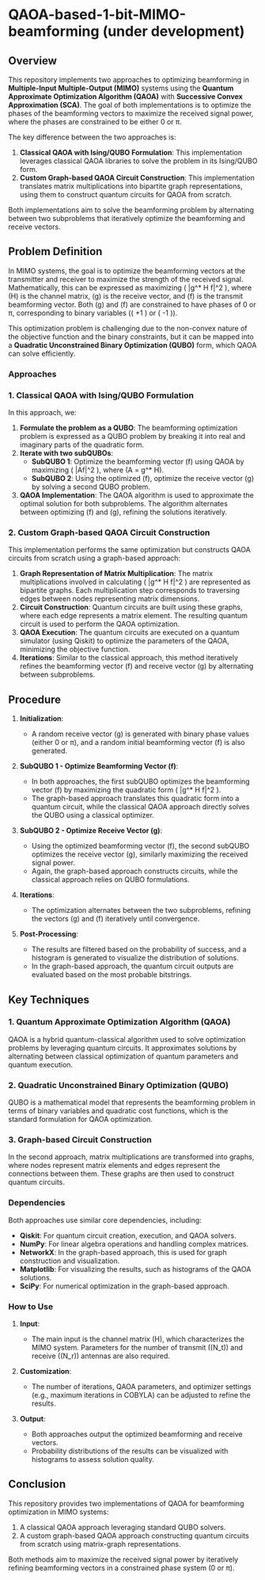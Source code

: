 # QAOA-based-1-bit-MIMO-beamforming (under development)

## Overview
This repository implements two approaches to optimizing beamforming in **Multiple-Input Multiple-Output (MIMO)** systems using the **Quantum Approximate Optimization Algorithm (QAOA)** with **Successive Convex Approximation (SCA)**. The goal of both implementations is to optimize the phases of the beamforming vectors to maximize the received signal power, where the phases are constrained to be either 0 or π.

The key difference between the two approaches is:
1. **Classical QAOA with Ising/QUBO Formulation**: This implementation leverages classical QAOA libraries to solve the problem in its Ising/QUBO form.
2. **Custom Graph-based QAOA Circuit Construction**: This implementation translates matrix multiplications into bipartite graph representations, using them to construct quantum circuits for QAOA from scratch.

Both implementations aim to solve the beamforming problem by alternating between two subproblems that iteratively optimize the beamforming and receive vectors.

## Problem Definition

In MIMO systems, the goal is to optimize the beamforming vectors at the transmitter and receiver to maximize the strength of the received signal. Mathematically, this can be expressed as maximizing \( |g^* H f|^2 \), where \(H\) is the channel matrix, \(g\) is the receive vector, and \(f\) is the transmit beamforming vector. Both \(g\) and \(f\) are constrained to have phases of 0 or π, corresponding to binary variables (\( +1 \) or \( -1 \)).

This optimization problem is challenging due to the non-convex nature of the objective function and the binary constraints, but it can be mapped into a **Quadratic Unconstrained Binary Optimization (QUBO)** form, which QAOA can solve efficiently.

### Approaches

### 1. Classical QAOA with Ising/QUBO Formulation

In this approach, we:
1. **Formulate the problem as a QUBO**: The beamforming optimization problem is expressed as a QUBO problem by breaking it into real and imaginary parts of the quadratic form.
2. **Iterate with two subQUBOs**:
   - **SubQUBO 1**: Optimize the beamforming vector \(f\) using QAOA by maximizing \( |Af|^2 \), where \(A = g^* H\).
   - **SubQUBO 2**: Using the optimized \(f\), optimize the receive vector \(g\) by solving a second QUBO problem.
3. **QAOA Implementation**: The QAOA algorithm is used to approximate the optimal solution for both subproblems. The algorithm alternates between optimizing \(f\) and \(g\), refining the solutions iteratively.

### 2. Custom Graph-based QAOA Circuit Construction

This implementation performs the same optimization but constructs QAOA circuits from scratch using a graph-based approach:
1. **Graph Representation of Matrix Multiplication**: The matrix multiplications involved in calculating \( |g^* H f|^2 \) are represented as bipartite graphs. Each multiplication step corresponds to traversing edges between nodes representing matrix dimensions.
2. **Circuit Construction**: Quantum circuits are built using these graphs, where each edge represents a matrix element. The resulting quantum circuit is used to perform the QAOA optimization.
3. **QAOA Execution**: The quantum circuits are executed on a quantum simulator (using Qiskit) to optimize the parameters of the QAOA, minimizing the objective function.
4. **Iterations**: Similar to the classical approach, this method iteratively refines the beamforming vector \(f\) and receive vector \(g\) by alternating between subproblems.

## Procedure

1. **Initialization**: 
   - A random receive vector \(g\) is generated with binary phase values (either 0 or π), and a random initial beamforming vector \(f\) is also generated.
   
2. **SubQUBO 1 - Optimize Beamforming Vector \(f\)**:
   - In both approaches, the first subQUBO optimizes the beamforming vector \(f\) by maximizing the quadratic form \( |g^* H f|^2 \).
   - The graph-based approach translates this quadratic form into a quantum circuit, while the classical QAOA approach directly solves the QUBO using a classical optimizer.

3. **SubQUBO 2 - Optimize Receive Vector \(g\)**:
   - Using the optimized beamforming vector \(f\), the second subQUBO optimizes the receive vector \(g\), similarly maximizing the received signal power.
   - Again, the graph-based approach constructs circuits, while the classical approach relies on QUBO formulations.

4. **Iterations**:
   - The optimization alternates between the two subproblems, refining the vectors \(g\) and \(f\) iteratively until convergence.

5. **Post-Processing**:
   - The results are filtered based on the probability of success, and a histogram is generated to visualize the distribution of solutions.
   - In the graph-based approach, the quantum circuit outputs are evaluated based on the most probable bitstrings.

## Key Techniques

### 1. Quantum Approximate Optimization Algorithm (QAOA)
QAOA is a hybrid quantum-classical algorithm used to solve optimization problems by leveraging quantum circuits. It approximates solutions by alternating between classical optimization of quantum parameters and quantum execution.

### 2. Quadratic Unconstrained Binary Optimization (QUBO)
QUBO is a mathematical model that represents the beamforming problem in terms of binary variables and quadratic cost functions, which is the standard formulation for QAOA optimization.

### 3. Graph-based Circuit Construction
In the second approach, matrix multiplications are transformed into graphs, where nodes represent matrix elements and edges represent the connections between them. These graphs are then used to construct quantum circuits.

### Dependencies

Both approaches use similar core dependencies, including:
- **Qiskit**: For quantum circuit creation, execution, and QAOA solvers.
- **NumPy**: For linear algebra operations and handling complex matrices.
- **NetworkX**: In the graph-based approach, this is used for graph construction and visualization.
- **Matplotlib**: For visualizing the results, such as histograms of the QAOA solutions.
- **SciPy**: For numerical optimization in the graph-based approach.

### How to Use

1. **Input**:
   - The main input is the channel matrix \(H\), which characterizes the MIMO system. Parameters for the number of transmit (\(N_t\)) and receive (\(N_r\)) antennas are also required.

2. **Customization**:
   - The number of iterations, QAOA parameters, and optimizer settings (e.g., maximum iterations in COBYLA) can be adjusted to refine the results.

3. **Output**:
   - Both approaches output the optimized beamforming and receive vectors.
   - Probability distributions of the results can be visualized with histograms to assess solution quality.

## Conclusion

This repository provides two implementations of QAOA for beamforming optimization in MIMO systems:
1. A classical QAOA approach leveraging standard QUBO solvers.
2. A custom graph-based QAOA approach constructing quantum circuits from scratch using matrix-graph representations.

Both methods aim to maximize the received signal power by iteratively refining beamforming vectors in a constrained phase system (0 or π).
